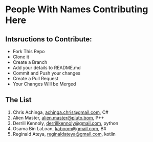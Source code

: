 # People With Names Contributing Here

## Intsructions to Contribute:

- Fork This Repo
- Clone it
- Create a Branch
- Add your details to README.md
- Commit and Push your changes
- Create a Pull Request
- Your Changes Will be Merged

## The List
<!-- are you serious with your phone? -->

1. Chris Achinga, achinga.chris@gmail.com, C#
2. Alien Master, alien.master@pluto.bom, P++
1. Derrill Kennoly, derrillkennoly@gmail.com, python
1. Osama Bin LaLoan, kaboom@gmail.com, B#
5. Reginald Ateya, reginaldateya@gmail.com, kotlin
